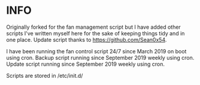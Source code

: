 # INFO

Originally forked for the fan management script but I have added other scripts I've written myself here for the sake of keeping things tidy and in one place.
Update script thanks to https://github.com/Sean0x54.

I have been running the fan control script 24/7 since March 2019 on boot using cron.
Backup script running since September 2019 weekly using cron.
Update script running since September 2019 weekly using cron.

Scripts are stored in /etc/init.d/
